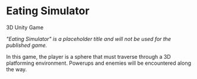# Eating Simulator
 3D Unity Game

*"Eating Simulator" is a placeholder title and will not be used for the published game.*

In this game, the player is a sphere that must traverse through a 3D platforming environment. 
Powerups and enemies will be encountered along the way. 
